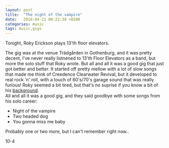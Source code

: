 ```yaml
---
layout: post
title:  "The night of the vampire"
date:   2016-04-21 00:22:30 +0200
categories: music
tags: music,gigs
---
```


Tonight, Roky Erickson plays 13'th floor elevators.

The gig was at the venue Trädgården in Gothenburg, and it was pretty decent, I've never
really listnened to 13'th Floor Elevators as a band, but more the solo stuff
that Roky wrote. 
But all and all it was a good gig that just got better and
better.  It started off pretty mellow with a lot of slow songs that made me
think of Creedence Clearwater Revival, but it developed to real rock 'n' roll,
with a touch of 60's/70's garage sound that was really furious! Roky seemed a
bit tired, but that's no suprise if you know a bit of his
[background](https://en.wikipedia.org/wiki/Roky_Erickson).  
All and all it was a good gig, and they said goodbye with some songs from his solo career:

* Night of the vampire
* Two headed dog
* You gonna miss me baby

Probably one or two more, but I can't remember right now..

10-4
